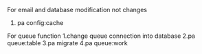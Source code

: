 For email and database modification not changes
1. pa config:cache



For queue function
1.change queue connection into database
2.pa queue:table
3.pa migrate
4.pa queue:work